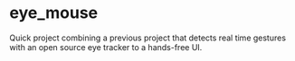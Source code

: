 # eye_mouse
Quick project combining a previous project that detects real time gestures with an open source eye tracker to a hands-free UI.
